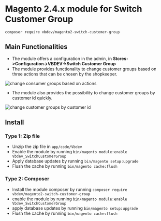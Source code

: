 # Magento 2.4.x module for Switch Customer Group

    composer require vbdev/magento2-switch-customer-group

## Main Functionalities
- The module offers a configuration in the admin, in **Stores->Configuration->VBDEV->Switch Customer Group**
- The module provides functionality to change customer groups based on three actions that can be chosen by the shopkeeper.

![change consumer groups based on actions](https://i.imgur.com/8TW9eZS.png)

- The module also provides the possibility to change customer groups by customer id quickly.

![change customer groups by customer id](https://i.imgur.com/T6ENsE7.png)

## Install
### Type 1: Zip file

- Unzip the zip file in `app/code/Vbdev`
- Enable the module by running `bin/magento module:enable Vbdev_SwitchCustomerGroup`
- Apply database updates by running `bin/magento setup:upgrade`
- Flush the cache by running `bin/magento cache:flush`

### Type 2: Composer

- Install the module composer by running `composer require vbdev/magento2-switch-customer-group`
- enable the module by running `bin/magento module:enable Vbdev_SwitchCustomerGroup`
- apply database updates by running `bin/magento setup:upgrade`
- Flush the cache by running `bin/magento cache:flush`
